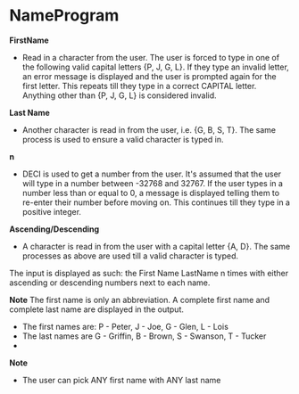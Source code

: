 # NameProgram

**FirstName**
- Read in a character from the user. The user is forced to type in one of the following  valid capital letters  {P, J, G, L}.  If they type an invalid letter, an error message is displayed and       the user is prompted again for the first letter. This repeats till they type in a correct CAPITAL letter.  Anything other than {P, J, G, L} is considered invalid.  

**Last Name**
- Another character is read in from the user, i.e. {G, B, S, T}.  The same process is used to ensure a valid character is typed in.

**n** 
- DECI is used to get a number from the user. It's assumed that the user will type in a number between -32768 and 32767.  If the user types in a number less than or equal to 0,  a message is displayed telling them to re-enter their number before moving on. This continues till they type in a positive integer.

**Ascending/Descending**
- A character is read in from the user with a capital letter {A, D}. The same processes as above are used till a valid character is typed.

The input is displayed as such:
the First Name LastName n times with either ascending or descending numbers next to each name.

**Note**
The first name is only an abbreviation. A complete first name and complete last name are displayed in the output. 
- The first names are: P - Peter, J - Joe, G - Glen, L - Lois
- The last names are  G - Griffin, B - Brown, S - Swanson, T - Tucker
- 
**Note**
- The user can pick ANY first name with ANY last name



